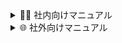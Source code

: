 <details>
<summary>👨‍💼 社内向けマニュアル</summary>

- 導入時
  - [JICCを使う場合](/社内/JICC.md)
  - [その他のケース](/社内/その他.md)
- 導入後のよくある質問
  - [Q&A一覧（社内）](/社内/FAQ.md)

</details>

<details>
<summary>🌐 社外向けマニュアル</summary>

- 導入時に送る案内
  - [JICCを使う場合](/社外/JICC.md)
  - [その他のケース](/社外/その他.md)


</details>
